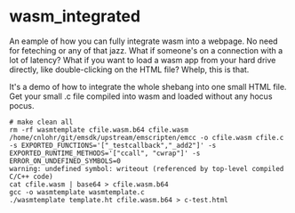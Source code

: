 # wasm_integrated
An eample of how you can fully integrate wasm into a webpage.  No need for feteching or any of that jazz.  What if someone's on a connection with a lot of latency?  What if you want to load a wasm app from your hard drive directly, like double-clicking on the HTML file?  Whelp, this is that.

It's a demo of how to integrate the whole shebang into one small HTML file.  Get your small .c file compiled into wasm and loaded without any hocus pocus.

```
# make clean all
rm -rf wasmtemplate cfile.wasm.b64 cfile.wasm
/home/cnlohr/git/emsdk/upstream/emscripten/emcc -o cfile.wasm cfile.c -s EXPORTED_FUNCTIONS='["_testcallback","_add2"]' -s EXPORTED_RUNTIME_METHODS='["ccall", "cwrap"]' -s ERROR_ON_UNDEFINED_SYMBOLS=0
warning: undefined symbol: writeout (referenced by top-level compiled C/C++ code)
cat cfile.wasm | base64 > cfile.wasm.b64
gcc -o wasmtemplate wasmtemplate.c
./wasmtemplate template.ht cfile.wasm.b64 > c-test.html
```
